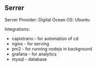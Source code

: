 ## Serrer

Server Provider: Digital Ocean
OS: Ubuntu

Integrations:

* capistrano - for automation of cd
* nginx - for serving
* pm2 - for running nodejs in background
* grafana - for analytics
* mysql - database
